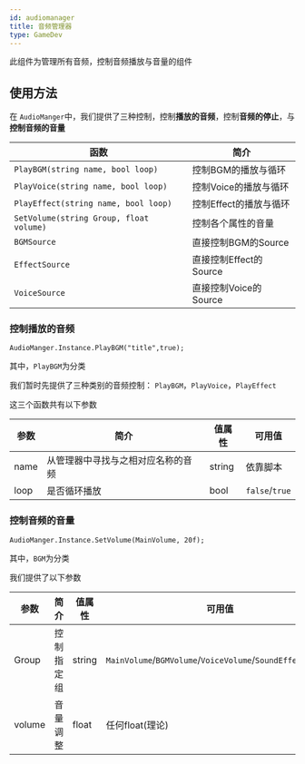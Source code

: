 ```yaml
---
id: audiomanager
title: 音频管理器
type: GameDev
---
```

此组件为管理所有音频，控制音频播放与音量的组件

## 使用方法

在 `AudioManger`中，我们提供了三种控制，控制**播放的音频**，控制**音频的停止**，与**控制音频的音量**

| 函数                                      | 简介                   |
| ----------------------------------------- | ---------------------- |
| `PlayBGM(string name, bool loop)`       | 控制BGM的播放与循环    |
| `PlayVoice(string name, bool loop)`     | 控制Voice的播放与循环  |
| `PlayEffect(string name, bool loop)`    | 控制Effect的播放与循环 |
| `SetVolume(string Group, float volume)` | 控制各个属性的音量     |
| `BGMSource`                             | 直接控制BGM的Source    |
| `EffectSource`                          | 直接控制Effect的Source |
| `VoiceSource`                           | 直接控制Voice的Source  |

### 控制播放的音频

`AudioManger.Instance.PlayBGM("title",true);`

其中，`PlayBGM`为分类

我们暂时先提供了三种类别的音频控制： `PlayBGM`，`PlayVoice`，`PlayEffect`

这三个函数共有以下参数

| 参数 | 简介                               | 值属性 | 可用值             |
| ---- | ---------------------------------- | ------ | ------------------ |
| name | 从管理器中寻找与之相对应名称的音频 | string | 依靠脚本           |
| loop | 是否循环播放                       | bool   | `false`/`true` |

### 控制音频的音量

`AudioManger.Instance.SetVolume(MainVolume, 20f);`

其中，`BGM`为分类

我们提供了以下参数

| 参数   | 简介       | 值属性 | 可用值                                                             |
| ------ | ---------- | ------ | ------------------------------------------------------------------ |
| Group  | 控制指定组 | string | `MainVolume`/`BGMVolume`/`VoiceVolume`/`SoundEffectVolume` |
| volume | 音量调整   | float  | 任何float(理论)                                                    |
